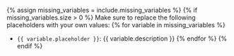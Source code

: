 {% assign missing_variables = include.missing_variables %}
{% if missing_variables.size > 0 %}
Make sure to replace the following placeholders with your own values:
{% for variable in missing_variables %}
* `{{ variable.placeholder }}`: {{ variable.description }}
{% endfor %}
{% endif %}

